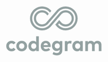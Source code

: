 <svg xmlns="http://www.w3.org/2000/svg" viewBox="0 0 1201.89 623.62" style="width: 50%"><defs><style>.cls-1{fill:#93a1a1}</style></defs><g id="Brand"><g id="Codegram"><path class="cls-1" d="M453.27 304.86a149.44 149.44 0 0 0 104.88-42.79l138.62-161.32a75 75 0 1 1 0 108.28L668 175.56l-17.75 20.66-13.8 16.06-17.75 20.66 25 29.13a150 150 0 1 0 0-214.35L505.12 209a75 75 0 1 1 0-108.28l15 17.43 17.75-20.67-13.65-15.83a102 102 0 1 0 0 146.48l138.6-161.32a123 123 0 1 1 0 176.17l-8.63-10 13.81-16.1 9.68 11.25a102 102 0 1 0 0-146.48L539.06 243a123 123 0 1 1 0-176.17l12.58 14.64 17.75-20.67-11.24-13.08a150 150 0 1 0-104.88 257.14zM71.11 536.63c-17.39 0-31.18-13.52-31.18-34.39s13.91-34.4 31.3-34.4c11 0 19.07 4.38 26.67 12.5l24.22-20.23C110.65 445 93 436.54 72.14 436.54c-39.81 0-66.47 28-66.47 65.7s26.66 65.69 66.47 65.69c20.86 0 38.39-8.37 50.11-23.44L98.29 524c-7.09 7.74-16.37 12.63-27.18 12.63zM198.82 436.54c-38.78 0-67.37 28.08-67.37 65.7s28.59 65.69 67.37 65.69 67.63-28.08 67.63-65.69-28.73-65.7-67.63-65.7zm0 100.09c-18.93 0-33.11-14.17-33.11-34.39s14.18-34.4 33.11-34.4 33.24 14.18 33.24 34.4-14.3 34.39-33.24 34.39zM500.48 436.54c-37.36 0-63.13 26.79-63.13 66.08s26.54 65.31 64.8 65.31c21 0 39-5.92 53.21-18.93l-19.72-21.64c-9 7.59-20.74 12-31.56 12-15.84 0-28.46-7.86-32.08-25.9h88.51a97.77 97.77 0 0 0 .64-11.33c-.15-38.92-24.73-65.59-60.67-65.59zm-28.34 54c3-15.47 12.24-25 28.08-25 14.43 0 24.09 9 27.18 25zM379.69 452.9c-8.12-9.79-20-16.36-36.71-16.36-34.4 0-60.42 28.21-60.42 65.7s26 65.69 60.42 65.69c17.13 0 29.24-6.95 37.36-17v13.79h32.84v-185.5h-33.49zm-30.53 83.73c-19.7 0-32.2-15.33-32.2-34.39s12.5-34.4 32.2-34.4c19.2 0 32.21 14.69 32.21 34.4s-13.01 34.39-32.21 34.39zM1147 436.54c-16.36 0-32.71 5.54-42.38 21.39-8.38-13.28-23.19-21.39-41.22-21.39-14.17 0-27.82 4.76-36.72 18v-14.65H994v124.83h33.63v-68.41c0-18.81 12-28.21 26.41-28.21 15.32 0 24.34 9.92 24.34 27.95v68.67H1112v-68.41c0-18.81 12-28.21 26.42-28.21 15.19 0 24.34 9.92 24.34 27.95v68.67h33.49v-79.48c-.03-28.99-19.86-48.7-49.25-48.7zM929.85 453.67c-8.25-10.17-20.23-17.13-37.37-17.13-34.39 0-60.41 28.21-60.41 65.7s26 65.69 60.41 65.69c17.14 0 29.25-6.95 37.37-17v13.79h32.84V439.89h-32.84zm-31.18 83c-19.71 0-32.21-15.33-32.21-34.39s12.5-34.4 32.21-34.4c19.19 0 32.2 14.69 32.2 34.4s-13.01 34.35-32.2 34.35zM673.92 453.8c-8.5-10.56-21.25-17.26-38.64-17.26-30.4 0-57.45 25.38-57.45 63.76s27 63.64 57.45 63.64c17.26 0 29.88-6.44 38.38-16.87v8.76c0 21.51-14.68 33.1-35.54 33.1-15 0-28.73-4.51-41.23-12.75l-12 27.44c14 9.92 34.91 15.07 54.62 15.07 41.22 0 67.37-24.22 67.37-64.28V439.89h-33zM643.79 533c-19.21 0-31.44-14.68-31.44-32.72s12.23-32.85 31.44-32.85c18.67 0 31.29 14.17 31.29 32.85S662.46 533 643.79 533zM770.77 453.54v-13.65h-32.59v124.83h33.62v-68c0-18.55 10.69-28.08 26.28-28.08a54.55 54.55 0 0 1 20.36 4l5-33.36a50.94 50.94 0 0 0-17.52-2.71c-15.31-.03-27.29 5.25-35.15 16.97z"/></g></g></svg>
